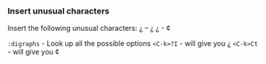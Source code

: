 ### Insert unusual characters

Insert the following unusual characters:
¿ – ¿
¿ - ¢

`:digraphs` - Look up all the possible options
`<C-k>?I` - will give you ¿
`<C-k>Ct` - will give you ¢

